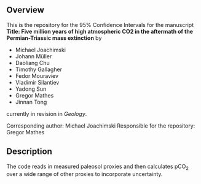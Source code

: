 ## Overview

This is the repository for the 95% Confidence Intervals for the manuscript **Title: Five million years of high atmospheric CO2 in the aftermath of the Permian-Triassic mass extinction** by
- Michael Joachimski
- Johann Müller
- Daoliang Chu
- Timothy Gallagher
- Fedor Mouraviev
- Vladimir Silantiev
- Yadong Sun
- Gregor Mathes
- Jinnan Tong

currently in revision in *Geology*. 

Corresponding author: Michael Joachimski
Responsible for the repository: Gregor Mathes


## Description

The code reads in measured paleosol proxies and then calculates pCO<sub>2</sub> over a wide range of other proxies to incorporate uncertainty. 